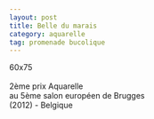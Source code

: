 ```yaml
---
layout: post
title: Belle du marais
category: aquarelle
tag: promenade bucolique
---
```

60x75
<br>
<br>
2ème prix Aquarelle
<br>
au 5ème salon européen de Brugges
<br>
(2012) - Belgique